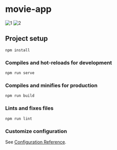 # movie-app

![1](https://user-images.githubusercontent.com/73692800/152115067-4197ccd8-688f-4072-9c9a-cafbde5ec976.png)
![2](https://user-images.githubusercontent.com/73692800/152115074-aec8d6fd-065d-4f4a-bdaa-caef5a429e6c.png)

## Project setup
```
npm install
```

### Compiles and hot-reloads for development
```
npm run serve
```

### Compiles and minifies for production
```
npm run build
```

### Lints and fixes files
```
npm run lint
```

### Customize configuration
See [Configuration Reference](https://cli.vuejs.org/config/).
